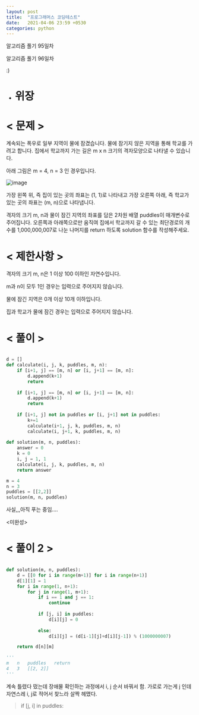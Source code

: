 ```yaml
---
layout: post
title:  "프로그래머스 코딩테스트"
date:   2021-04-06 23:59 +0530
categories: python
---
```


알고리즘 풀기 95일차

알고리즘 풀기 96일차

:)

- # 위장


# < 문제 >

계속되는 폭우로 일부 지역이 물에 잠겼습니다. 물에 잠기지 않은 지역을 통해 학교를 가려고 합니다. 집에서 학교까지 가는 길은 m x n 크기의 격자모양으로 나타낼 수 있습니다.

아래 그림은 m = 4, n = 3 인 경우입니다.

![image](https://user-images.githubusercontent.com/50662636/113728468-19625b00-9731-11eb-961e-0b5d859c9137.png)

가장 왼쪽 위, 즉 집이 있는 곳의 좌표는 (1, 1)로 나타내고 가장 오른쪽 아래, 즉 학교가 있는 곳의 좌표는 (m, n)으로 나타냅니다.

격자의 크기 m, n과 물이 잠긴 지역의 좌표를 담은 2차원 배열 puddles이 매개변수로 주어집니다. 오른쪽과 아래쪽으로만 움직여 집에서 학교까지 갈 수 있는 최단경로의 개수를 1,000,000,007로 나눈 나머지를 return 하도록 solution 함수를 작성해주세요.

# < 제한사항 >

격자의 크기 m, n은 1 이상 100 이하인 자연수입니다.

m과 n이 모두 1인 경우는 입력으로 주어지지 않습니다.

물에 잠긴 지역은 0개 이상 10개 이하입니다.

집과 학교가 물에 잠긴 경우는 입력으로 주어지지 않습니다.

# < 풀이 >

```python

d = []
def calculate(i, j, k, puddles, m, n):
    if [i+1, j] == [m, n] or [i, j+1] == [m, n]:
        d.append(k+1)
        return 
    
    if [i+1, j] == [m, n] or [i, j+1] == [m, n]:
        d.append(k+1)
        return 
    
    if [i+1, j] not in puddles or [i, j+1] not in puddles:
        k+=1
        calculate(i+1, j, k, puddles, m, n)
        calculate(i, j+1, k, puddles, m, n)
    
def solution(m, n, puddles):
    answer = 0
    k = 0
    i, j = 1, 1
    calculate(i, j, k, puddles, m, n)
    return answer

m = 4
n = 3
puddles = [[2,2]]
solution(m, n, puddles)

```

사실,,,아직 푸는 중임....

<미완성>


# < 풀이 2 >


```python

def solution(m, n, puddles):
    d = [[0 for i in range(m+1)] for i in range(n+1)]
    d[1][1] = 1
    for i in range(1, n+1):
        for j in range(1, m+1):
            if i == 1 and j == 1:
                continue
                
            if [j, i] in puddles:
                d[i][j] = 0
                
            else:
                d[i][j] = (d[i-1][j]+d[i][j-1]) % (1000000007)

    return d[n][m]

'''
m   n   puddles   return
4   3   [[2, 2]]
'''

```


계속 틀렸다 떴는데 장애물 확인하는 과정에서 i, j 순서 바꿔서 함. 가로로 가는게 j 인데 자연스레 i, j로 적어서 찾느라 살짝 헤맸다. 

> if [j, i] in puddles:

